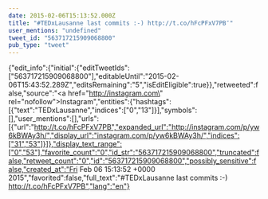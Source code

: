 ```yaml
---
date: 2015-02-06T15:13:52.000Z
title: "#TEDxLausanne last commits :-) http://t.co/hFcPFxV7PB″"
user_mentions: "undefined"
tweet_id: "563717215909068800"
pub_type: "tweet"
---
```

{"edit_info":{"initial":{"editTweetIds":["563717215909068800"],"editableUntil":"2015-02-06T15:43:52.289Z","editsRemaining":"5","isEditEligible":true}},"retweeted":false,"source":"<a href=\"http://instagram.com\" rel=\"nofollow\">Instagram</a>","entities":{"hashtags":[{"text":"TEDxLausanne","indices":["0","13"]}],"symbols":[],"user_mentions":[],"urls":[{"url":"http://t.co/hFcPFxV7PB","expanded_url":"http://instagram.com/p/yw6kBWAy3h/","display_url":"instagram.com/p/yw6kBWAy3h/","indices":["31","53"]}]},"display_text_range":["0","53"],"favorite_count":"0","id_str":"563717215909068800","truncated":false,"retweet_count":"0","id":"563717215909068800","possibly_sensitive":false,"created_at":"Fri Feb 06 15:13:52 +0000 2015","favorited":false,"full_text":"#TEDxLausanne last commits :-) http://t.co/hFcPFxV7PB","lang":"en"}
